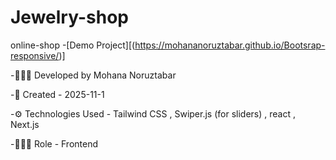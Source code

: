 # Jewelry-shop
online-shop
-[Demo Project][(https://mohananoruztabar.github.io/Bootsrap-responsive/)]

-🙋🏽‍♀️ Developed by Mohana Noruztabar

-📅 Created - 2025-11-1

-⚙ Technologies Used -  Tailwind CSS , Swiper.js (for sliders)  , react , Next.js

-👩🏽‍💻 Role - Frontend
